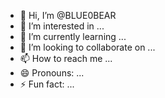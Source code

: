 - 👋 Hi, I’m @BLUE0BEAR
- 👀 I’m interested in ...
- 🌱 I’m currently learning ...
- 💞️ I’m looking to collaborate on ...
- 📫 How to reach me ...
- 😄 Pronouns: ...
- ⚡ Fun fact: ...

<!---
BLUE0BEAR/BLUE0BEAR is a ✨ special ✨ repository because its `README.md` (this file) appears on your GitHub profile.
You can click the Preview link to take a look at your changes.
--->
